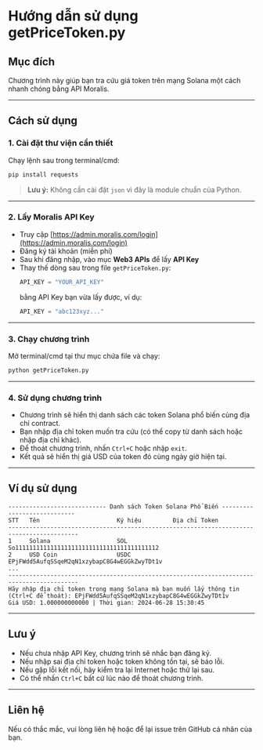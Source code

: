 # Hướng dẫn sử dụng getPriceToken.py

## Mục đích

Chương trình này giúp bạn tra cứu giá token trên mạng Solana một cách nhanh chóng bằng API Moralis.

---

## Cách sử dụng

### 1. Cài đặt thư viện cần thiết

Chạy lệnh sau trong terminal/cmd:

```bash
pip install requests
```
> **Lưu ý:** Không cần cài đặt `json` vì đây là module chuẩn của Python.

---

### 2. Lấy Moralis API Key

- Truy cập [https://admin.moralis.com/login](https://admin.moralis.com/login)
- Đăng ký tài khoản (miễn phí)
- Sau khi đăng nhập, vào mục **Web3 APIs** để lấy **API Key**
- Thay thế dòng sau trong file `getPriceToken.py`:
  ```python
  API_KEY = "YOUR_API_KEY"
  ```
  bằng API Key bạn vừa lấy được, ví dụ:
  ```python
  API_KEY = "abc123xyz..."
  ```

---

### 3. Chạy chương trình

Mở terminal/cmd tại thư mục chứa file và chạy:

```bash
python getPriceToken.py
```

---

### 4. Sử dụng chương trình

- Chương trình sẽ hiển thị danh sách các token Solana phổ biến cùng địa chỉ contract.
- Bạn nhập địa chỉ token muốn tra cứu (có thể copy từ danh sách hoặc nhập địa chỉ khác).
- Để thoát chương trình, nhấn `Ctrl+C` hoặc nhập `exit`.
- Kết quả sẽ hiển thị giá USD của token đó cùng ngày giờ hiện tại.

---

## Ví dụ sử dụng

```
---------------------------- Danh sách Token Solana Phổ Biến ----------------------------
STT   Tên                      Ký hiệu         Địa chỉ Token
------------------------------------------------------------------------------------------
1     Solana                   SOL             So11111111111111111111111111111111111111112
2     USD Coin                 USDC            EPjFWdd5AufqSSqeM2qN1xzybapC8G4wEGGkZwyTDt1v
...
------------------------------------------------------------------------------------------
Hãy nhập địa chỉ token trong mạng Solana mà bạn muốn lấy thông tin (Ctrl+C để thoát): EPjFWdd5AufqSSqeM2qN1xzybapC8G4wEGGkZwyTDt1v
Giá USD: 1.000000000000 | Thời gian: 2024-06-28 15:30:45
```

---

## Lưu ý

- Nếu chưa nhập API Key, chương trình sẽ nhắc bạn đăng ký.
- Nếu nhập sai địa chỉ token hoặc token không tồn tại, sẽ báo lỗi.
- Nếu gặp lỗi kết nối, hãy kiểm tra lại Internet hoặc thử lại sau.
- Có thể nhấn `Ctrl+C` bất cứ lúc nào để thoát chương trình.

---

## Liên hệ

Nếu có thắc mắc, vui lòng liên hệ hoặc để lại issue trên GitHub cá nhân của bạn.